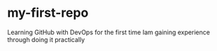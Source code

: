 # my-first-repo
Learning GitHub with DevOps for the first time
Iam gaining experience through doing it practically

